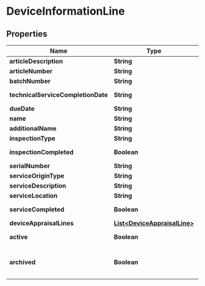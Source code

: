 # DeviceInformationLine

## Properties
Name | Type | Description | Notes
------------ | ------------- | ------------- | -------------
**articleDescription** | **String** | Artikelbeschreibung |  [optional]
**articleNumber** | **String** | Artikelnr. |  [optional]
**batchNumber** | **String** | Chargennr. |  [optional]
**technicalServiceCompletionDate** | **String** | Datum Tech. Service abgeschlossen |  [optional]
**dueDate** | **String** | Fälligkeitsdatum |  [optional]
**name** | **String** | Name |  [optional]
**additionalName** | **String** | Name2 |  [optional]
**inspectionType** | **String** | Prüfart |  [optional]
**inspectionCompleted** | **Boolean** | Prüfung abgeschlossen |  [optional]
**serialNumber** | **String** | Seriennummer |  [optional]
**serviceOriginType** | **String** | Service Herkunftsart |  [optional]
**serviceDescription** | **String** | Servicebeschreibung |  [optional]
**serviceLocation** | **String** | Serviceort |  [optional]
**serviceCompleted** | **Boolean** | Tech. Service abgeschlossen |  [optional]
**deviceAppraisalLines** | [**List&lt;DeviceAppraisalLine&gt;**](DeviceAppraisalLine.md) |  |  [optional]
**active** | **Boolean** | Kennzeichen ob Wartung aktiv ist |  [optional]
**archived** | **Boolean** | Kennzeichen ob Wartung komplett archiviert werden soll |  [optional]
